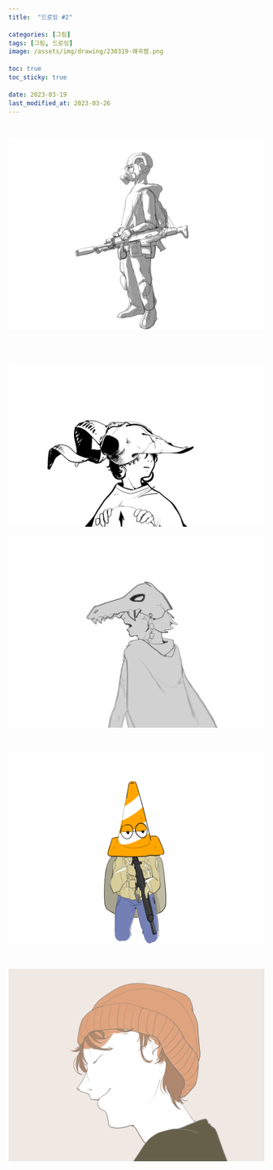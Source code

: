 ```yaml
---
title:  "드로잉 #2"

categories: [그림]
tags: [그림, 드로잉]
image: /assets/img/drawing/230319-왜곡쩜.png

toc: true
toc_sticky: true
 
date: 2023-03-19
last_modified_at: 2023-03-26
---
```


<br>

![230307-구닌](/assets/img/drawing/230307-구닌.png)

<br>

<br>

![230329-흑백선화](/assets/img/drawing/230329_흑백선화.png)


![230302-토착민](/assets/img/drawing/230302-토착민.png)

<br>

![230319-꼬깔구닌](/assets/img/drawing/230319-꼬깔구닌.png)

<br>

![230319-남자옆면](/assets/img/drawing/230319-남자옆면.png)